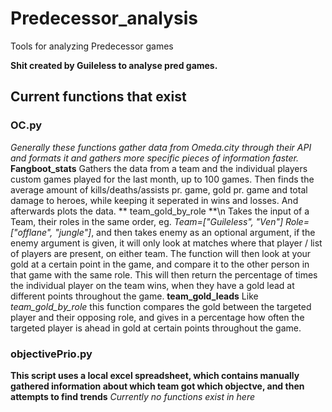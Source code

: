 # Predecessor_analysis
Tools for analyzing Predecessor games

**Shit created by Guileless to analyse pred games.**

## Current functions that exist
### OC.py 
*Generally these functions gather data from Omeda.city through their API and formats it and gathers more specific pieces of information faster.*
**Fangboot_stats**
  Gathers the data from a team and the individual players custom games played for the last month, up to 100 games. Then finds the average amount of kills/deaths/assists pr. game, gold pr. game and total damage to heroes, while keeping it seperated in wins and losses. And afterwards plots the data.
** team_gold_by_role **\n
  Takes the input of a Team, their roles in the same order, eg. *Team=["Guileless", "Ven"]* *Role=["offlane", "jungle"]*, and then takes enemy as an optional argument, if the enemy argument is given, it will only look at matches where that player / list of players are present, on either team. The function will then look at your gold at a certain point in the game, and compare it to the other person in that game with the same role. This will then return the percentage of times the individual player on the team wins, when they have a gold lead at different points throughout the game.
**team_gold_leads**
  Like *team_gold_by_role* this function compares the gold between the targeted player and their opposing role, and gives in a percentage how often the targeted player is ahead in gold at certain points throughout the game.

  ### objectivePrio.py
  **This script uses a local excel spreadsheet, which contains manually gathered information about which team got which objectve, and then attempts to find trends**
  *Currently no functions exist in here*
